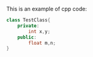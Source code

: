 This is an example of cpp code:

```cpp
class TestClass{
    private:
        int x,y;
    public:
        float m,n;
}
```